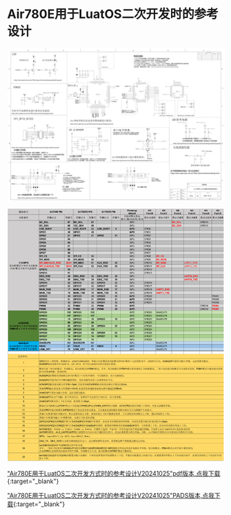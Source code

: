 # Air780E用于LuatOS二次开发时的参考设计

![img](image/Air780E用于LuatOS使用方式时的参考设计V20241025.png)

![img](image/Air780E&Air780EG&Air780EX_GPIO_Table_20241020laolu_PIN_MUX.png)

["Air780E用于LuatOS二次开发方式时的参考设计V20241025"pdf版本,点我下载](file/Air780E_LuatOS_Reference_Design_V20241021.pdf){:target="_blank"}

["Air780E用于LuatOS二次开发方式时的参考设计V20241025"PADS版本,点我下载](file/Air780E_LuatOS_Reference_Design_V20241021.sch){:target="_blank"}
